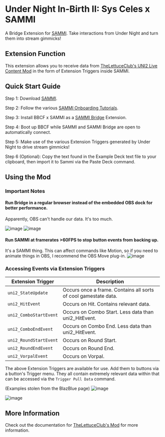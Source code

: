 # Under Night In-Birth II: Sys Celes x SAMMI

A Bridge Extension for [SAMMI](https://sammi.solutions). Take interactions from Under Night and turn them into stream gimmicks!

## Extension Function

This extension allows you to receive data from [TheLettuceClub's UNI2 Live Content Mod](https://github.com/TheLettuceClub/UNI2xSAMMI-Release/) in the form of Extension Triggers inside SAMMI.

## Quick Start Guide

Step 1: Download [SAMMI](https://sammi.solutions).

Step 2: Follow the various [SAMMI Onboarding Tutorials](https://sammi.solutions/docs/getting-started/step-by-step).

Step 3: Install BBCF x SAMMI as a [SAMMI Bridge](https://sammi.solutions/docs/bridge) Extension.

Step 4: Boot up BBCF while SAMMI and SAMMI Bridge are open to automatically connect.

Step 5: Make use of the various Extension Triggers generated by Under Night to drive stream gimmicks!

Step 6 (Optional): Copy the text found in the Example Deck text file to your clipboard, then import it to Sammi via the Paste Deck command. 

## Using the Mod

### Important Notes

#### Run Bridge in a regular browser instead of the embedded OBS dock for better performance.

Apparently, OBS can't handle our data. It's too much.

![image](https://github.com/user-attachments/assets/725b68e5-4d28-4d03-a328-cb900052876d) ![image](https://github.com/user-attachments/assets/03d451bd-f7ec-4295-8640-03b6bd80eb48)

#### Run SAMMI at framerates >60FPS to stop button events from backing up. 

It's a SAMMI thing. This can affect commands like Motion, so if you need to animate things in OBS, I recommend the OBS Move plug-in.
![image](https://github.com/user-attachments/assets/cf509d26-069f-4774-a1f2-543fade5d45a)

### Accessing Events via Extension Triggers

| Extension Trigger | Description |
| --- | --- |
| `uni2_StateUpdate`| Occurs once a frame. Contains all sorts of cool gamestate data. |
| `uni2_HitEvent` | Occurs on Hit. Contains relevant data. |
| `uni2_ComboStartEvent` | Occurs on Combo Start. Less data than uni2_HitEvent. |
| `uni2_ComboEndEvent` | Occurs on Combo End. Less data than uni2_HitEvent. |
| `uni2_RoundStartEvent` | Occurs on Round Start. |
| `uni2_RoundEndEvent` | Occurs on Round End. |
| `uni2_VorpalEvent` | Occurs on Vorpal. |

The above Extension Triggers are available for use. Add them to buttons via a button's Trigger menu. They all contain extremely relevant data within that can be accessed via the `Trigger Pull Data` command.

(Examples stolen from the BlazBlue page)
![image](https://github.com/user-attachments/assets/5fb3653e-e3a1-4cf3-bf19-fef4c63b8e81)

![image](https://github.com/user-attachments/assets/8b990172-a513-4a91-85a7-73fdf5f164d3)

## More Information

Check out the documentation for [TheLettuceClub's Mod](https://github.com/TheLettuceClub/BBCF-Sammi) for more information.
